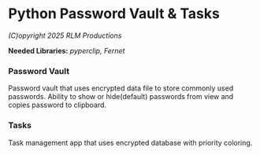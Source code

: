 # Python Password Vault & Tasks
*(C)opyright 2025 RLM Productions*

<b>Needed Libraries:</b> *pyperclip, Fernet*

### Password Vault
Password vault that uses encrypted data file to store commonly used passwords. Ability to show or hide(default) passwords from view and copies password to clipboard.

### Tasks
Task management app that uses encrypted database with priority coloring.
